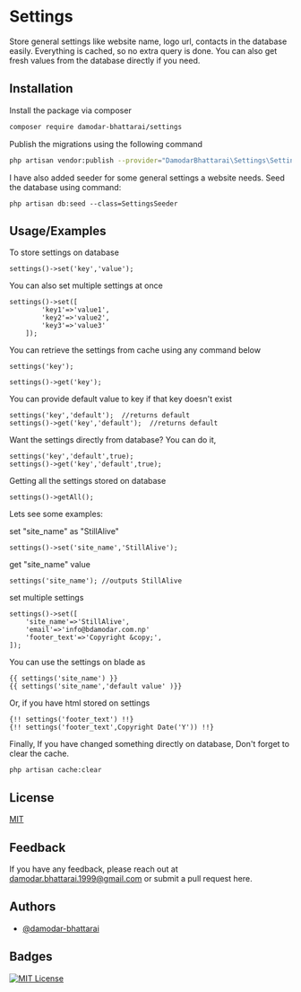 
# Settings

Store general settings like website name, logo url, contacts in the database easily.
Everything is cached, so no extra query is done.
You can also get fresh values from the database directly if you need.




## Installation

Install the package via composer

```bash
composer require damodar-bhattarai/settings
```

Publish the migrations using the following command
```bash
php artisan vendor:publish --provider="DamodarBhattarai\Settings\SettingsServiceProvider"
```
I have also added seeder for some general settings a website needs.
Seed the database using command:
```code
php artisan db:seed --class=SettingsSeeder
```
## Usage/Examples

To store settings on database
```code
settings()->set('key','value'); 
```

You can also set multiple settings at once

```code
settings()->set([
        'key1'=>'value1',
        'key2'=>'value2',
        'key3'=>'value3'
    ]);
```

You can retrieve the settings from cache using any command below

```code
settings('key');

settings()->get('key');
```

You can provide default value to key if that key doesn't exist
```code
settings('key','default');  //returns default
settings()->get('key','default');  //returns default

```

Want the settings directly from database? You can do it,
```code
settings('key','default',true);
settings()->get('key','default',true);
```

Getting all the settings stored on database
```code
settings()->getAll();
```

Lets see some examples:

set "site_name" as "StillAlive"

```code
settings()->set('site_name','StillAlive');
```

get "site_name" value

```code
settings('site_name'); //outputs StillAlive
```

set multiple settings
```code
settings()->set([
    'site_name'=>'StillAlive',
    'email'=>'info@bdamodar.com.np'
    'footer_text'=>'Copyright &copy;',
]);
```

You can use the settings on blade as
```code
{{ settings('site_name') }}
{{ settings('site_name','default value' )}}

```
Or, if you have html stored on settings

```code
{!! settings('footer_text') !!}
{!! settings('footer_text',Copyright Date('Y')) !!}
```


Finally, If you have changed something directly on database, Don't forget to clear the cache.

```code
php artisan cache:clear 
```

## License

[MIT](https://choosealicense.com/licenses/mit/)


## Feedback

If you have any feedback, please reach out at damodar.bhattarai.1999@gmail.com or submit a pull request here.


## Authors

- [@damodar-bhattarai](https://www.github.com/damodar-bhattarai)


## Badges


[![MIT License](https://img.shields.io/badge/License-MIT-green.svg)](https://choosealicense.com/licenses/mit/)

